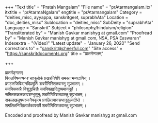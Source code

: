 +++
"Text title" = "Pratah Mangalam"
"File name" = "prAtarmangalam.itx"
itxtitle = "prAtarmaNgalam"
engtitle = "prAtarmangalam"
Category = "deities_misc, ayyappa, sanskritgeet, suprabhAta"
Location = "doc_deities_misc"
Sublocation = "deities_misc"
SubDeity = "suprabhAta"
Language = "Sanskrit"
Subject = "philosophy/hinduism/religion"
"Transliterated by" = "Manish Gavkar manishyg at gmail.com"
"Proofread by" = "Manish Gavkar manishyg at gmail.com, NSA, PSA Easwaran"
Indexextra = "(Video)"
"Latest update" = "January 26, 2020"
"Send corrections to" = "sanskrit@cheerful.com"
"Site access" = "https://sanskritdocuments.org"
title = "प्रातर्मण्गलम्"

+++
  
 प्रातर्मङ्गलम्   
विगलविषयव्यन्धः साधुलोकं प्रखरनिषेवि समस्त भव्यदायिन् ।  
प्रगटरुजिविदानदिप्रमूर्तिः शबरीगिरिशतवास्तु सुप्रभातम् ।  
यमनियमपरैः विशुद्धचित्तैः  यमनिवहहृदिदृष्यमानमूर्ते ।  
समितसकलकावशम्भुसूनुः शबरीगिरिशतवास्तु सुप्रभातम् ।  
सकलखलुषभञ्जनैघकृत्य प्रगलितमानसभानुतुल्यदीप्ते ।  
शगलितनिखिलार्तकापरार्षे शबरीगिरिशतवास्तु सुप्रभातम् ।  
  
  
Encoded and proofread by Manish Gavkar manishyg at gmail.com  
  

